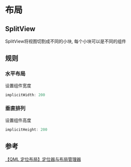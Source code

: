 <!--
 * @Description: 
 * @Version: 1.0
 * @Author: daLao
 * @Email:  
 * @Date: 2023-04-19 11:33:03
 * @LastEditors: daLao
 * @LastEditTime: 2023-04-20 15:36:41
-->

# 布局

## SplitView

SplitView将视图切割成不同的小块, 每个小块可以是不同的组件

## 规则

### 水平布局

设置组件宽度

```js
implicitWidth: 200
```

### 垂直排列

设置组件高度

```js
implicitHeight: 200
```

## 参考

[【QML 定位布局】定位器与布局管理器](https://www.cnblogs.com/linuxAndMcu/p/11945219.html)
